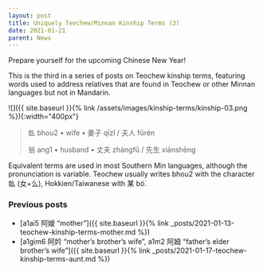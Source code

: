 ```yaml
---
layout: post
title: Uniquely Teochew/Minnan Kinship Terms (3)
date: 2021-01-21
parent: News
---
```


Prepare yourself for the upcoming Chinese New Year!

This is the third in a series of posts on Teochew kinship terms, featuring words used to address relatives that are found in Teochew or other Minnan languages but not in Mandarin.

![]({{ site.baseurl }}{% link /assets/images/kinship-terms/kinship-03.png %}){:width="400px"}

> 𡚸 bhou2 • wife • 妻子 qīzǐ / 夫人 fūrén
>
> 翁 ang1 • husband • 丈夫 zhàngfū / 先生 xiānshēng

Equivalent terms are used in most Southern Min languages, although the pronunciation is variable. Teochew usually writes bhou2 with the character 𡚸 (女+么), Hokkien/Taiwanese with 某 bó͘.

### Previous posts

 * [a1ai5 阿嬡 “mother”]({{ site.baseurl }}{% link _posts/2021-01-13-teochew-kinship-terms-mother.md %})
 * [a1gim6 阿妗 “mother’s brother’s wife”, a1m2 阿姆 “father’s elder brother’s wife”]({{ site.baseurl }}{% link _posts/2021-01-17-teochew-kinship-terms-aunt.md %})
